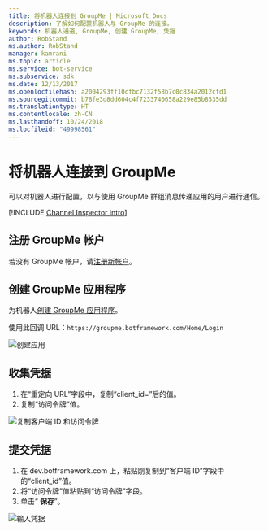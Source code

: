 ```yaml
---
title: 将机器人连接到 GroupMe | Microsoft Docs
description: 了解如何配置机器人与 GroupMe 的连接。
keywords: 机器人通道, GroupMe, 创建 GroupMe, 凭据
author: RobStand
ms.author: RobStand
manager: kamrani
ms.topic: article
ms.service: bot-service
ms.subservice: sdk
ms.date: 12/13/2017
ms.openlocfilehash: a2004293ff10cfbc7132f58b7c0c834a2012cfd1
ms.sourcegitcommit: b78fe3d8dd604c4f7233740658a229e85b8535dd
ms.translationtype: HT
ms.contentlocale: zh-CN
ms.lasthandoff: 10/24/2018
ms.locfileid: "49998561"
---
```

# <a name="connect-a-bot-to-groupme"></a>将机器人连接到 GroupMe

可以对机器人进行配置，以与使用 GroupMe 群组消息传递应用的用户进行通信。

[!INCLUDE [Channel Inspector intro](~/includes/snippet-channel-inspector.md)]

## <a name="sign-up-for-a-groupme-account"></a>注册 GroupMe 帐户

若没有 GroupMe 帐户，请[注册新帐户](https://web.groupme.com/signup)。

## <a name="create-a-groupme-application"></a>创建 GroupMe 应用程序

为机器人[创建 GroupMe 应用程序](https://dev.groupme.com/applications/new)。

使用此回调 URL：`https://groupme.botframework.com/Home/Login`

![创建应用](~/media/channels/GM-StepApp.png)

## <a name="gather-credentials"></a>收集凭据

1. 在“重定向 URL”字段中，复制“client_id=”后的值。
2. 复制“访问令牌”值。

![复制客户端 ID 和访问令牌](~/media/channels/GM-StepClientId.png)


## <a name="submit-credentials"></a>提交凭据

1. 在 dev.botframework.com 上，粘贴刚复制到“客户端 ID”字段中的“client_id”值。
2. 将“访问令牌”值粘贴到“访问令牌”字段。
2. 单击“ **保存**”。

![输入凭据](~/media/channels/GM-StepClientIDToken.png)
